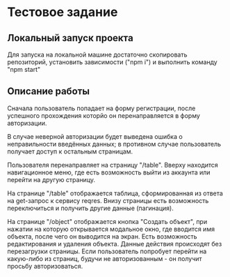 # Тестовое задание
## Локальный запуск проекта
Для запуска на локальной машине достаточно скопировать репозиторий, установить зависимости ("npm i") и выполнить команду "npm start"
## Описание работы
Сначала пользователь попадает на форму регистрации, после успешного прохождения которйо он перенаправляется в форму авторизации.

В случае неверной авторизации будет выведена ошибка о неправильности введённых данных; в противном случае пользователь получает доступ к остальным страницам.

Пользователя перенаправляет на страницу "/table". Вверху находится навигационное меню, где есть возможность выйти из аккаунта или перейти на другую страницу.

На странице "/table" отображается таблица, сформированная из ответа на get-запрос к сервису reqres. Внизу страницы есть возможность переключиться и получить другие данные (пагинация).

На странице "/object" отображается кнопка "Создать объект", при нажатии на которую открывается модальное окно, где вводится имя объекта, после чего он выводится на экран. Есть возможность редактирования и удаления объекта. Данные действия происходят без перезагрузки страницы.
Если пользователь попробует перейти на какую-либо из страниц, будучи не авторизованным - он получит просьбу авторизоваться.
